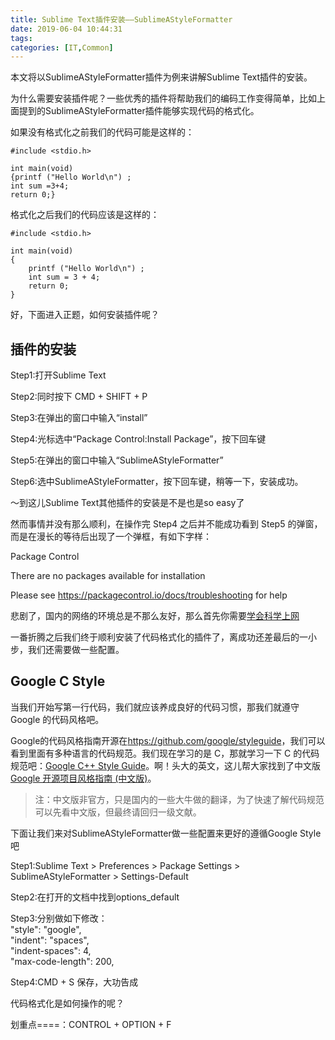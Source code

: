 ```yaml
---
title: Sublime Text插件安装——SublimeAStyleFormatter
date: 2019-06-04 10:44:31
tags:
categories: [IT,Common]
---
```


本文将以SublimeAStyleFormatter插件为例来讲解Sublime Text插件的安装。

为什么需要安装插件呢？一些优秀的插件将帮助我们的编码工作变得简单，比如上面提到的SublimeAStyleFormatter插件能够实现代码的格式化。

如果没有格式化之前我们的代码可能是这样的：

```
#include <stdio.h>

int main(void)
{printf ("Hello World\n") ;
int sum =3+4;
return 0;}
```

格式化之后我们的代码应该是这样的：

```
#include <stdio.h>

int main(void)
{
    printf ("Hello World\n") ;
    int sum = 3 + 4;
    return 0;
}
```

好，下面进入正题，如何安装插件呢？

## 插件的安装

Step1:打开Sublime Text

Step2:同时按下 CMD + SHIFT + P

Step3:在弹出的窗口中输入“install”

Step4:光标选中“Package Control:Install Package”，按下回车键

Step5:在弹出的窗口中输入“SublimeAStyleFormatter”

Step6:选中SublimeAStyleFormatter，按下回车键，稍等一下，安装成功。

～到这儿Sublime Text其他插件的安装是不是也是so easy了


然而事情并没有那么顺利，在操作完 Step4 之后并不能成功看到 Step5 的弹窗，而是在漫长的等待后出现了一个弹框，有如下字样：

Package Control

There are no packages available for installation

Please see https://packagecontrol.io/docs/troubleshooting for help

悲剧了，国内的网络的环境总是不那么友好，那么首先你需要[学会科学上网](https://rubycoder.cn/2019/06/04/学会科学上网/)

一番折腾之后我们终于顺利安装了代码格式化的插件了，离成功还差最后的一小步，我们还需要做一些配置。

## Google C Style

当我们开始写第一行代码，我们就应该养成良好的代码习惯，那我们就遵守 Google 的代码风格吧。

Google的代码风格指南开源在<https://github.com/google/styleguide>，我们可以看到里面有多种语言的代码规范。我们现在学习的是 C，那就学习一下 C 的代码规范吧：[Google C++ Style Guide](https://google.github.io/styleguide/cppguide.html)。啊！头大的英文，这儿帮大家找到了中文版 [Google 开源项目风格指南 (中文版)](https://zh-google-styleguide.readthedocs.io/)。

>注：中文版非官方，只是国内的一些大牛做的翻译，为了快速了解代码规范可以先看中文版，但最终请回归一级文献。

下面让我们来对SublimeAStyleFormatter做一些配置来更好的遵循Google Style吧

Step1:Sublime Text > Preferences > Package Settings > SublimeAStyleFormatter > Settings-Default

Step2:在打开的文档中找到options_default

Step3:分别做如下修改：    
"style": "google",      
"indent": "spaces",      
"indent-spaces": 4,       
"max-code-length": 200,        

Step4:CMD + S 保存，大功告成


代码格式化是如何操作的呢？

划重点====：CONTROL + OPTION + F


